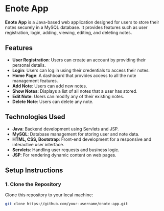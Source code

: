 # Enote App

**Enote App** is a Java-based web application designed for users to store their notes securely in a MySQL database. It provides features such as user registration, login, adding, viewing, editing, and deleting notes.

## Features

- **User Registration**: Users can create an account by providing their personal details.
- **Login**: Users can log in using their credentials to access their notes.
- **Home Page**: A dashboard that provides access to all the note management features.
- **Add Note**: Users can add new notes.
- **Show Notes**: Displays a list of all notes that a user has stored.
- **Edit Note**: Users can modify any of their existing notes.
- **Delete Note**: Users can delete any note.

## Technologies Used

- **Java**: Backend development using Servlets and JSP.
- **MySQL**: Database management for storing user and note data.
- **HTML, CSS, Bootstrap**: Front-end development for a responsive and interactive user interface.
- **Servlets**: Handling user requests and business logic.
- **JSP**: For rendering dynamic content on web pages.

## Setup Instructions

### 1. Clone the Repository

Clone this repository to your local machine:
```bash
git clone https://github.com/your-username/enote-app.git
